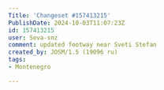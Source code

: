 ```yaml
---
Title: 'Changeset #157413215'
PublishDate: 2024-10-03T11:07:23Z
id: 157413215
user: Seva-snz
comment: updated footway near Sveti Stefan
created_by: JOSM/1.5 (19096 ru)
tags:
- Montenegro

---
```

